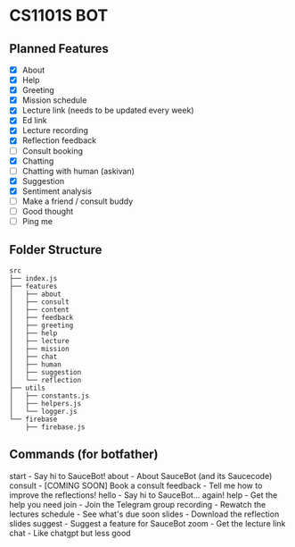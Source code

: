 # CS1101S BOT

## Planned Features
- [x] About
- [x] Help
- [x] Greeting
- [x] Mission schedule
- [x] Lecture link (needs to be updated every week)
- [x] Ed link
- [x] Lecture recording
- [x] Reflection feedback
- [ ] Consult booking
- [x] Chatting
- [ ] Chatting with human (askivan)
- [x] Suggestion
- [x] Sentiment analysis
- [ ] Make a friend / consult buddy
- [ ] Good thought
- [ ] Ping me

## Folder Structure
```
src
├── index.js
├── features
│   ├── about
│   ├── consult
│   ├── content
│   ├── feedback
│   ├── greeting
│   ├── help
│   ├── lecture
│   ├── mission
│   ├── chat
│   ├── human
│   ├── suggestion
│   └── reflection
├── utils
│   ├── constants.js
│   ├── helpers.js
│   └── logger.js
└── firebase
    ├── firebase.js
```

## Commands (for botfather)
start - Say hi to SauceBot!
about - About SauceBot (and its Saucecode)
consult - [COMING SOON] Book a consult
feedback - Tell me how to improve the reflections!
hello - Say hi to SauceBot... again!
help - Get the help you need
join - Join the Telegram group
recording - Rewatch the lectures
schedule - See what's due soon
slides - Download the reflection slides
suggest - Suggest a feature for SauceBot
zoom - Get the lecture link
chat - Like chatgpt but less good
